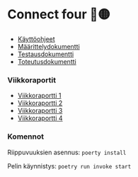 # Connect four :red_circle::yellow_circle:
- [Käyttöohjeet](https://github.com/alannesanni/tiralabra/blob/main/dokumentaatio/k%C3%A4ytt%C3%B6ohjeet.md)
- [Määrittelydokumentti](https://github.com/alannesanni/tiralabra/blob/main/dokumentaatio/m%C3%A4%C3%A4rittelydokumentti.md)
- [Testausdokumentti](https://github.com/alannesanni/tiralabra/blob/main/dokumentaatio/testausdokumentti.md)
- [Toteutusdokumentti](https://github.com/alannesanni/tiralabra/blob/main/dokumentaatio/toteutusdokumentti.md)
### Viikkoraportit
- [Viikkoraportti 1](https://github.com/alannesanni/tiralabra/blob/main/dokumentaatio/viikkoraportti1.md)
- [Viikkoraportti 2](https://github.com/alannesanni/tiralabra/blob/main/dokumentaatio/viikkoraportti2.md)
- [Viikkoraportti 3](https://github.com/alannesanni/tiralabra/blob/main/dokumentaatio/viikkoraportti3.md)
- [Viikkoraportti 4](https://github.com/alannesanni/tiralabra/blob/main/dokumentaatio/viikkoraportti4.md)
### Komennot

Riippuvuuksien asennus: `poerty install`

Pelin käynnistys: `poetry run invoke start`
